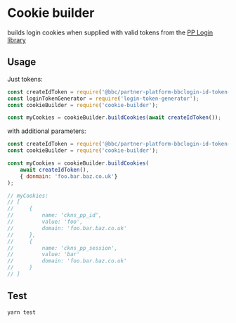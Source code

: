 # Cookie builder

builds login cookies when supplied with valid tokens from the [PP Login library](https://github.com/bbc/partner-platform-bbclogin-id-token-generator)

## Usage

Just tokens:

```javascript
const createIdToken = require('@bbc/partner-platform-bbclogin-id-token-generator').createIdToken;
const loginTokenGenerator = require('login-token-generator');
const cookieBuilder = require('cookie-builder');

const myCookies = cookieBuilder.buildCookies(await createIdToken());
```

with additional parameters:

```javascript
const createIdToken = require('@bbc/partner-platform-bbclogin-id-token-generator').createIdToken;
const cookieBuilder = require('cookie-builder');

const myCookies = cookieBuilder.buildCookies(
    await createIdToken(),
    { donmain: 'foo.bar.baz.co.uk'}
);

// myCookies:
// [
//     {
//         name: 'ckns_pp_id',
//         value: 'foo',
//         domain: 'foo.bar.baz.co.uk'
//     },
//     {
//         name: 'ckns_pp_session',
//         value: 'bar'
//         domain: 'foo.bar.baz.co.uk'
//     }
// ]
```

## Test

```bash
yarn test
```
